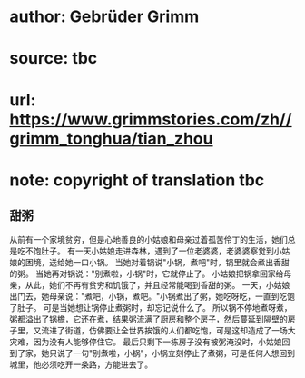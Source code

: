 # author: Gebrüder Grimm
# source: tbc
# url: https://www.grimmstories.com/zh//grimm_tonghua/tian_zhou
# note: copyright of translation tbc

## 甜粥 

从前有一个家境贫穷，但是心地善良的小姑娘和母亲过着孤苦伶丁的生活，她们总是吃不饱肚子。
有一天小姑娘走进森林，遇到了一位老婆婆，老婆婆察觉到小姑娘的困境，送给她一口小锅。
当她对着锅说"小锅，煮吧"时，锅里就会煮出香甜的粥。
当她再对锅说："别煮啦，小锅"时，它就停止了。
小姑娘把锅拿回家给母亲，从此，她们不再有贫穷和饥饿了，并且经常能喝到香甜的粥。
一天，小姑娘出门去，她母亲说："煮吧，小锅，煮吧。"小锅煮出了粥，她吃呀吃，一直到吃饱了肚子。
可是当她想让锅停止煮粥时，却忘记说什么了。
所以锅不停地煮呀煮，粥都溢出了锅檐，它还在煮，结果粥流满了厨房和整个房子，然后蔓延到隔壁的房子里，又流进了街道，仿佛要让全世界挨饿的人们都吃饱，可是这却造成了一场大灾难，因为没有人能够停住它。
最后只剩下一栋房子没有被粥淹没时，小姑娘回到了家，她只说了一句"别煮啦，小锅"，小锅立刻停止了煮粥，可是任何人想回到城里，他必须吃开一条路，方能进去了。
